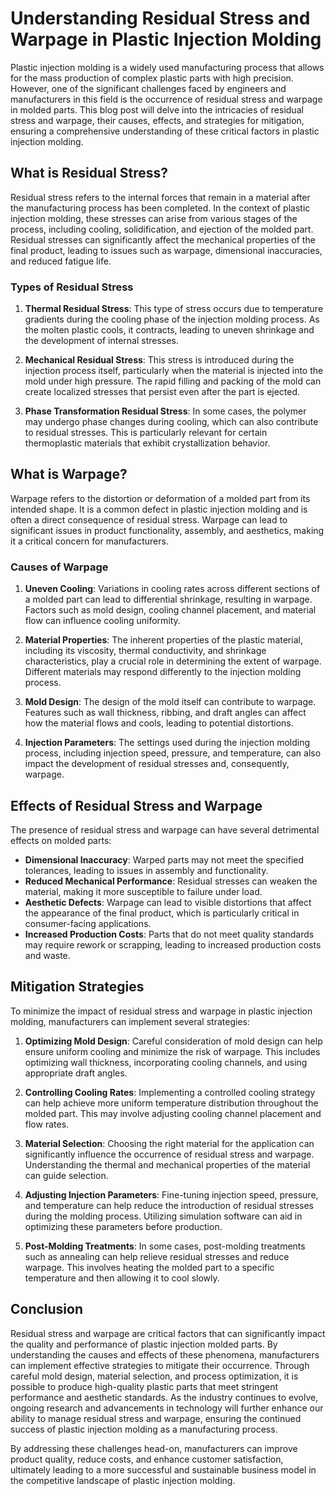 # Understanding Residual Stress and Warpage in Plastic Injection Molding

Plastic injection molding is a widely used manufacturing process that allows for the mass production of complex plastic parts with high precision. However, one of the significant challenges faced by engineers and manufacturers in this field is the occurrence of residual stress and warpage in molded parts. This blog post will delve into the intricacies of residual stress and warpage, their causes, effects, and strategies for mitigation, ensuring a comprehensive understanding of these critical factors in plastic injection molding.

## What is Residual Stress?

Residual stress refers to the internal forces that remain in a material after the manufacturing process has been completed. In the context of plastic injection molding, these stresses can arise from various stages of the process, including cooling, solidification, and ejection of the molded part. Residual stresses can significantly affect the mechanical properties of the final product, leading to issues such as warpage, dimensional inaccuracies, and reduced fatigue life.

### Types of Residual Stress

1. **Thermal Residual Stress**: This type of stress occurs due to temperature gradients during the cooling phase of the injection molding process. As the molten plastic cools, it contracts, leading to uneven shrinkage and the development of internal stresses.

2. **Mechanical Residual Stress**: This stress is introduced during the injection process itself, particularly when the material is injected into the mold under high pressure. The rapid filling and packing of the mold can create localized stresses that persist even after the part is ejected.

3. **Phase Transformation Residual Stress**: In some cases, the polymer may undergo phase changes during cooling, which can also contribute to residual stresses. This is particularly relevant for certain thermoplastic materials that exhibit crystallization behavior.

## What is Warpage?

Warpage refers to the distortion or deformation of a molded part from its intended shape. It is a common defect in plastic injection molding and is often a direct consequence of residual stress. Warpage can lead to significant issues in product functionality, assembly, and aesthetics, making it a critical concern for manufacturers.

### Causes of Warpage

1. **Uneven Cooling**: Variations in cooling rates across different sections of a molded part can lead to differential shrinkage, resulting in warpage. Factors such as mold design, cooling channel placement, and material flow can influence cooling uniformity.

2. **Material Properties**: The inherent properties of the plastic material, including its viscosity, thermal conductivity, and shrinkage characteristics, play a crucial role in determining the extent of warpage. Different materials may respond differently to the injection molding process.

3. **Mold Design**: The design of the mold itself can contribute to warpage. Features such as wall thickness, ribbing, and draft angles can affect how the material flows and cools, leading to potential distortions.

4. **Injection Parameters**: The settings used during the injection molding process, including injection speed, pressure, and temperature, can also impact the development of residual stresses and, consequently, warpage.

## Effects of Residual Stress and Warpage

The presence of residual stress and warpage can have several detrimental effects on molded parts:

- **Dimensional Inaccuracy**: Warped parts may not meet the specified tolerances, leading to issues in assembly and functionality.
- **Reduced Mechanical Performance**: Residual stresses can weaken the material, making it more susceptible to failure under load.
- **Aesthetic Defects**: Warpage can lead to visible distortions that affect the appearance of the final product, which is particularly critical in consumer-facing applications.
- **Increased Production Costs**: Parts that do not meet quality standards may require rework or scrapping, leading to increased production costs and waste.

## Mitigation Strategies

To minimize the impact of residual stress and warpage in plastic injection molding, manufacturers can implement several strategies:

1. **Optimizing Mold Design**: Careful consideration of mold design can help ensure uniform cooling and minimize the risk of warpage. This includes optimizing wall thickness, incorporating cooling channels, and using appropriate draft angles.

2. **Controlling Cooling Rates**: Implementing a controlled cooling strategy can help achieve more uniform temperature distribution throughout the molded part. This may involve adjusting cooling channel placement and flow rates.

3. **Material Selection**: Choosing the right material for the application can significantly influence the occurrence of residual stress and warpage. Understanding the thermal and mechanical properties of the material can guide selection.

4. **Adjusting Injection Parameters**: Fine-tuning injection speed, pressure, and temperature can help reduce the introduction of residual stresses during the molding process. Utilizing simulation software can aid in optimizing these parameters before production.

5. **Post-Molding Treatments**: In some cases, post-molding treatments such as annealing can help relieve residual stresses and reduce warpage. This involves heating the molded part to a specific temperature and then allowing it to cool slowly.

## Conclusion

Residual stress and warpage are critical factors that can significantly impact the quality and performance of plastic injection molded parts. By understanding the causes and effects of these phenomena, manufacturers can implement effective strategies to mitigate their occurrence. Through careful mold design, material selection, and process optimization, it is possible to produce high-quality plastic parts that meet stringent performance and aesthetic standards. As the industry continues to evolve, ongoing research and advancements in technology will further enhance our ability to manage residual stress and warpage, ensuring the continued success of plastic injection molding as a manufacturing process. 

By addressing these challenges head-on, manufacturers can improve product quality, reduce costs, and enhance customer satisfaction, ultimately leading to a more successful and sustainable business model in the competitive landscape of plastic injection molding.